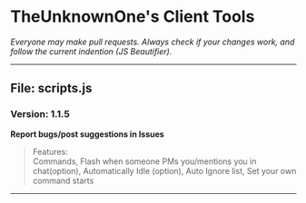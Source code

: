 # TheUnknownOne's Client Tools
*Everyone may make pull requests. Always check if your changes work, and follow the current indention (JS Beautifier).*
***

## File: scripts.js
### Version: 1.1.5    

**Report bugs/post suggestions in Issues**

> Features:  
Commands, Flash when someone PMs you/mentions you in chat(option), Automatically Idle (option),
Auto Ignore list, Set your own command starts
***